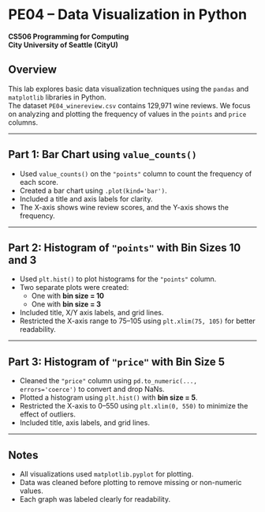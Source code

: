 # PE04 – Data Visualization in Python
**CS506 Programming for Computing**  
**City University of Seattle (CityU)**  

## Overview

This lab explores basic data visualization techniques using the `pandas` and `matplotlib` libraries in Python.  
The dataset `PE04_winereview.csv` contains 129,971 wine reviews. We focus on analyzing and plotting the frequency of values in the `points` and `price` columns.

---

## Part 1: Bar Chart using `value_counts()`

- Used `value_counts()` on the `"points"` column to count the frequency of each score.
- Created a bar chart using `.plot(kind='bar')`.
- Included a title and axis labels for clarity.
- The X-axis shows wine review scores, and the Y-axis shows the frequency.

---

## Part 2: Histogram of `"points"` with Bin Sizes 10 and 3

- Used `plt.hist()` to plot histograms for the `"points"` column.
- Two separate plots were created:
  - One with **bin size = 10**
  - One with **bin size = 3**
- Included title, X/Y axis labels, and grid lines.
- Restricted the X-axis range to 75–105 using `plt.xlim(75, 105)` for better readability.

---

## Part 3: Histogram of `"price"` with Bin Size 5

- Cleaned the `"price"` column using `pd.to_numeric(..., errors='coerce')` to convert and drop NaNs.
- Plotted a histogram using `plt.hist()` with **bin size = 5**.
- Restricted the X-axis to 0–550 using `plt.xlim(0, 550)` to minimize the effect of outliers.
- Included title, axis labels, and grid lines.

---

## Notes

- All visualizations used `matplotlib.pyplot` for plotting.
- Data was cleaned before plotting to remove missing or non-numeric values.
- Each graph was labeled clearly for readability.

